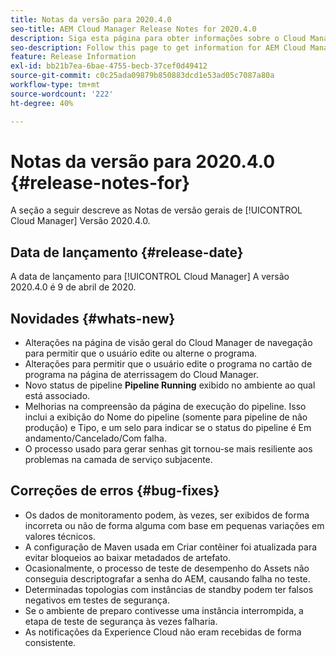 ```yaml
---
title: Notas da versão para 2020.4.0
seo-title: AEM Cloud Manager Release Notes for 2020.4.0
description: Siga esta página para obter informações sobre o Cloud Manager Versão 2020.4.0
seo-description: Follow this page to get information for AEM Cloud Manager Release 2020.4.0
feature: Release Information
exl-id: bb21b7ea-6bae-4755-becb-37cef0d49412
source-git-commit: c0c25ada09879b850883dcd1e53ad05c7087a80a
workflow-type: tm+mt
source-wordcount: '222'
ht-degree: 40%

---
```


# Notas da versão para 2020.4.0 {#release-notes-for}

A seção a seguir descreve as Notas de versão gerais de [!UICONTROL Cloud Manager] Versão 2020.4.0.

## Data de lançamento {#release-date}

A data de lançamento para [!UICONTROL Cloud Manager] A versão 2020.4.0 é 9 de abril de 2020.

## Novidades {#whats-new}

* Alterações na página de visão geral do Cloud Manager de navegação para permitir que o usuário edite ou alterne o programa.
* Alterações para permitir que o usuário edite o programa no cartão de programa na página de aterrissagem do Cloud Manager.
* Novo status de pipeline **Pipeline Running** exibido no ambiente ao qual está associado.
* Melhorias na compreensão da página de execução do pipeline. Isso inclui a exibição do Nome do pipeline (somente para pipeline de não produção) e Tipo, e um selo para indicar se o status do pipeline é Em andamento/Cancelado/Com falha.
* O processo usado para gerar senhas git tornou-se mais resiliente aos problemas na camada de serviço subjacente.

## Correções de erros {#bug-fixes}

* Os dados de monitoramento podem, às vezes, ser exibidos de forma incorreta ou não de forma alguma com base em pequenas variações em valores técnicos.
* A configuração de Maven usada em Criar contêiner foi atualizada para evitar bloqueios ao baixar metadados de artefato.
* Ocasionalmente, o processo de teste de desempenho do Assets não conseguia descriptografar a senha do AEM, causando falha no teste.
* Determinadas topologias com instâncias de standby podem ter falsos negativos em testes de segurança.
* Se o ambiente de preparo contivesse uma instância interrompida, a etapa de teste de segurança às vezes falharia.
* As notificações da Experience Cloud não eram recebidas de forma consistente.

